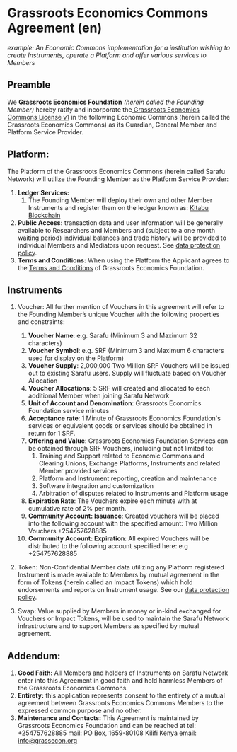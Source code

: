 # **Grassroots Economics Commons Agreement (en)**

_example: An Economic Commons implementation for a institution wishing to create Instruments, operate a Platform and offer various services to Members_


## **Preamble**

We **Grassroots Economics Foundation** _(herein called the Founding Member)_ hereby ratify and incorporate the[ Grassroots Economics Commons License v1](https://docs.grassecon.org/legal/license/) in the following Economic Commons (herein called the Grassroots Economics Commons) as its Guardian, General Member and Platform Service Provider.


## **Platform:**

The Platform of the Grassroots Economics Commons (herein called Sarafu Network) will utilize the Founding Member as the Platform Service Provider:

1. **Ledger Services:**
    1. The Founding Member will deploy their own and other Member Instruments and register them on the ledger known as: [Kitabu Blockchain](/software/kitabu)
2. **Public Access:** transaction data and user information will be generally available to Researchers and Members and (subject to a one month waiting period) individual balances and trade history will be provided to individual Members and Mediators upon request. See [data protection policy](https://docs.grassecon.org/legal/data_policy/).
3. **Terms and Conditions:** When using the Platform the Applicant agrees to the [Terms and Conditions](https://grassecon.org/pages/terms-and-conditions.html) of Grassroots Economics Foundation.

## **Instruments**

1. Voucher: All further mention of Vouchers in this agreement will refer to the Founding Member’s unique Voucher with the following properties and constraints: 

    1. **Voucher Name**: e.g. Sarafu (Minimum 3 and Maximum 32 characters)
    2. **Voucher Symbol**: e.g. SRF (Minimum 3 and Maximum 6 characters used for display on the Platform)
    3. **Voucher Supply**: 2,000,000 Two Million SRF Vouchers will be issued out to existing Sarafu users. Supply will fluctuate based on Voucher Allocation
    4. **Voucher Allocations**: 5 SRF will created and allocated to each additional Member when joining Sarafu Network
    5. **Unit of Account and Denomination**: Grassroots Economics Foundation service minutes
    5. **Acceptance rate**: 1 Minute of Grassroots Economics Foundation's services or equivalent goods or services should be obtained in return for 1 SRF.
    6. **Offering and Value**: Grassroots Economics Foundation Services can be obtained through SRF Vouchers, including but not limited to:
        1. Training and Support related to Economic Commons and Clearing Unions, Exchange Platforms, Instruments and related Member provided services
        2. Platform and Instrument reporting, creation and maintenance
        3. Software integration and customization
        4. Arbitration of disputes related to Instruments and Platform usage
    7. **Expiration Rate**: The Vouchers expire each minute with at cumulative rate of 2% per month.
    8. **Community Account: Issuance**: Created vouchers will be placed into the following account with the specified amount: Two Million Vouchers +254757628885
    9. **Community Account: Expiration**: All expired Vouchers will be distributed to the following account specified here: e.g +254757628885
2. Token: Non-Confidential Member data utilizing any Platform registered Instrument is made available to Members by mutual agreement in the form of Tokens (herein called an Impact Tokens) which hold endorsements and reports on Instrument usage. See our [data protection policy](https://docs.grassecon.org/legal/data_policy/). 
3. Swap: Value supplied by Members in money or in-kind exchanged for Vouchers or Impact Tokens, will be used to maintain the Sarafu Network infrastructure and to support Members as specified by mutual agreement. 

## **Addendum:**

1. **Good Faith:** All Members and holders of Instruments on Sarafu Network enter into this Agreement in good faith and hold harmless Members of the Grassroots Economics Commons.
2. **Entirety:** this application represents consent to the entirety of a mutual agreement between Grassroots Economics Commons Members to the expressed common purpose and no other.
3. **Maintenance and Contacts:** This Agreement is maintained by Grassroots Economics Foundation and can be reached at tel: +254757628885 mail: PO Box, 1659-80108 Kilifi Kenya email: info@grassecon.org
